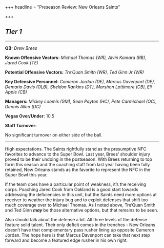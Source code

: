 +++
headline = "Preseason Review: New Orleans Saints"

+++
## **_Tier 1_**

***

**QB:** _Drew Brees_

**Known Offensive Vectors:** _Michael Thomas (WR), Alvin Kamara (RB), Jared Cook (TE)_

**Potential Offensive Vectors:** _Tre’Quan Smith (WR), Ted Ginn Jr (WR)_

**Key Defensive Personnel:** _Cameron Jordan (DE), Marcus Davenport (DE), Demario Davis (OLB), Sheldon Rankins (DT), Marshon Lattimore (CB), Eli Apple (CB)_

**Managers:** _Mickey Loomis (GM), Sean Payton (HC), Pete Carmichael (OC), Dennis Allen (DC)_

**Vegas Over/Under:** 10.5

**Staff Turnover:**

No significant turnover on either side of the ball.

***

High expectations. The Saints rightfully stand as the presumptive NFC favorites to advance to the Super Bowl. Last year, Brees’ shoulder injury proved to be their undoing in the postseason. With Brees returning to top form this season and the coaching staff from last year having been fully retained, New Orleans stands as the favorite to represent the NFC in the Super Bowl this year.

If the team does have a particular point of weakness, it’s the receiving corps. Poaching Jared Cook from Oakland is a good start towards addressing the deficiencies in this unit, but the Saints need more options at receiver to weather the injury bug and to exploit defenses that shift too much coverage over to Michael Thomas. As I noted above, Tre’Quan Smith and Ted Ginn **_may_** be those alternative options, but that remains to be seen.

Also should talk about the defense a bit. All three levels of the defense feature solid talent. Their only deficit comes in the trenches - New Orleans doesn’t have that complementary pass rusher lining up opposite Cameron Jordan. The hope here is that Marcus Davenport can take that next step forward and become a featured edge rusher in his own right.